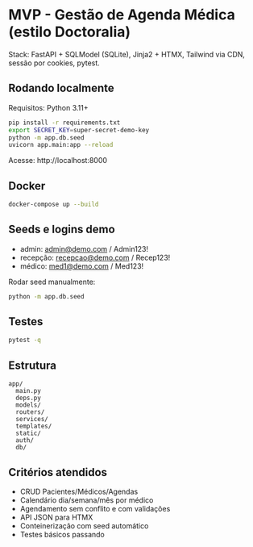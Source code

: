 # MVP - Gestão de Agenda Médica (estilo Doctoralia)

Stack: FastAPI + SQLModel (SQLite), Jinja2 + HTMX, Tailwind via CDN, sessão por cookies, pytest.

## Rodando localmente

Requisitos: Python 3.11+

```bash
pip install -r requirements.txt
export SECRET_KEY=super-secret-demo-key
python -m app.db.seed
uvicorn app.main:app --reload
```

Acesse: http://localhost:8000

## Docker

```bash
docker-compose up --build
```

## Seeds e logins demo
- admin: admin@demo.com / Admin123!
- recepção: recepcao@demo.com / Recep123!
- médico: med1@demo.com / Med123!

Rodar seed manualmente:
```bash
python -m app.db.seed
```

## Testes
```bash
pytest -q
```

## Estrutura
```
app/
  main.py
  deps.py
  models/
  routers/
  services/
  templates/
  static/
  auth/
  db/
```

## Critérios atendidos
- CRUD Pacientes/Médicos/Agendas
- Calendário dia/semana/mês por médico
- Agendamento sem conflito e com validações
- API JSON para HTMX
- Conteinerização com seed automático
- Testes básicos passando
